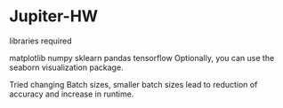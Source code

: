 # Jupiter-HW
libraries required

matplotlib
numpy
sklearn
pandas
tensorflow
Optionally, you can use the seaborn visualization package.



Tried changing Batch sizes, smaller batch sizes lead to reduction of accuracy and increase in runtime.
